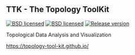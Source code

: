## TTK - The Topology ToolKit 

[![BSD licensed](https://api.travis-ci.org/topology-tool-kit/ttk.svg)](https://travis-ci.org/topology-tool-kit/ttk) [![BSD licensed](https://img.shields.io/badge/license-BSD-blue.svg?maxAge=2592000)](https://github.com/topology-tool-kit/ttk/blob/master/LICENSE) [![Release version](https://img.shields.io/github/release/inviwo/inviwo.svg?maxAge=86400)](https://github.com/topology-tool-kit/ttk/releases/latest) 

Topological Data Analysis and Visualization

https://topology-tool-kit.github.io/


